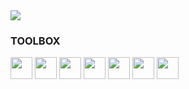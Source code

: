 <img src="https://github.com/UmbertoFasci/UmbertoFasci/blob/main/welcome_github.gif">

### TOOLBOX
 <img src="https://cdn.jsdelivr.net/gh/devicons/devicon/icons/python/python-original.svg" width="35"/>  <img src="https://cdn.jsdelivr.net/gh/devicons/devicon/icons/tensorflow/tensorflow-original.svg" width="35"/>   <img src="https://cdn.jsdelivr.net/gh/devicons/devicon/icons/jupyter/jupyter-original.svg" width="35"/>   <img src="https://cdn.jsdelivr.net/gh/devicons/devicon/icons/linux/linux-original.svg" width="35"/>  <img src="https://cdn.jsdelivr.net/gh/devicons/devicon/icons/r/r-original.svg" width="35"/>  <img src="https://cdn.jsdelivr.net/gh/devicons/devicon/icons/vscode/vscode-original.svg" width="35"/>  <img src="https://cdn.jsdelivr.net/gh/devicons/devicon/icons/rstudio/rstudio-original.svg" width="35"/>
